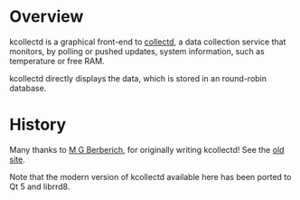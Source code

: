 # Overview

kcollectd is a graphical front-end to [collectd](https://collectd.org/),
a data collection service that monitors, by polling or pushed updates,
system information, such as temperature or free RAM.

kcollectd directly displays the data, which is stored in an round-robin
database.

# History
Many thanks to [M G Berberich](https://www.forwiss.uni-passau.de/~berberic/),
for originally writing kcollectd!  See the
[old site](https://www.forwiss.uni-passau.de/~berberic/Linux/kcollectd.html).

Note that the modern version of kcollectd available here has been ported to
Qt 5 and librrd8.
